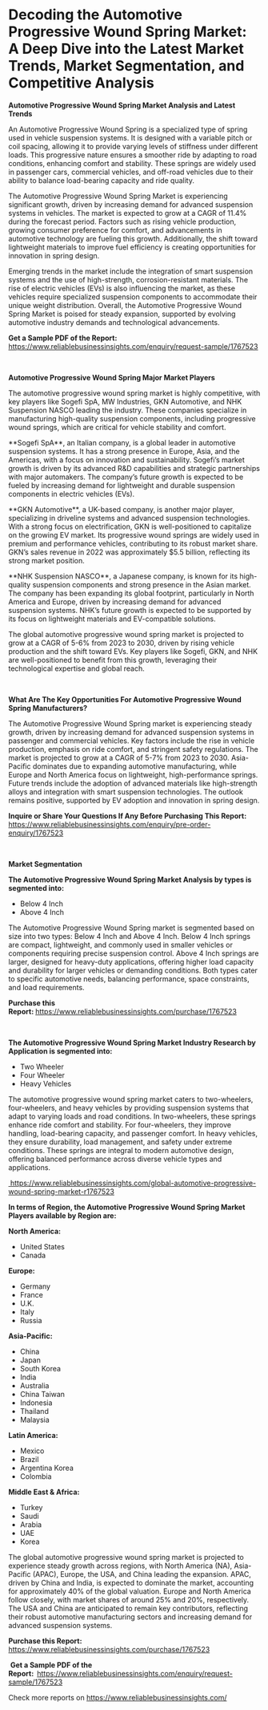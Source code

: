 <p><h1>Decoding the Automotive Progressive Wound Spring Market: A Deep Dive into the Latest Market Trends, Market Segmentation, and Competitive Analysis</h1></p><p><strong>Automotive Progressive Wound Spring Market Analysis and Latest Trends</strong></p>
<p><p>An Automotive Progressive Wound Spring is a specialized type of spring used in vehicle suspension systems. It is designed with a variable pitch or coil spacing, allowing it to provide varying levels of stiffness under different loads. This progressive nature ensures a smoother ride by adapting to road conditions, enhancing comfort and stability. These springs are widely used in passenger cars, commercial vehicles, and off-road vehicles due to their ability to balance load-bearing capacity and ride quality.</p><p>The Automotive Progressive Wound Spring Market is experiencing significant growth, driven by increasing demand for advanced suspension systems in vehicles. The market is expected to grow at a CAGR of 11.4% during the forecast period. Factors such as rising vehicle production, growing consumer preference for comfort, and advancements in automotive technology are fueling this growth. Additionally, the shift toward lightweight materials to improve fuel efficiency is creating opportunities for innovation in spring design.</p><p>Emerging trends in the market include the integration of smart suspension systems and the use of high-strength, corrosion-resistant materials. The rise of electric vehicles (EVs) is also influencing the market, as these vehicles require specialized suspension components to accommodate their unique weight distribution. Overall, the Automotive Progressive Wound Spring Market is poised for steady expansion, supported by evolving automotive industry demands and technological advancements.</p></p>
<p><strong>Get a Sample PDF of the Report:&nbsp;</strong> <a href="https://www.reliablebusinessinsights.com/enquiry/request-sample/1767523?utm_campaign=1121&utm_medium=2&utm_source=Github&utm_content=ia&utm_term=23012025&utm_id=automotive-progressive-wound-spring">https://www.reliablebusinessinsights.com/enquiry/request-sample/1767523</a></p>
<p>&nbsp;</p>
<p><strong>Automotive Progressive Wound Spring Major Market Players</strong></p>
<p><p>The automotive progressive wound spring market is highly competitive, with key players like Sogefi SpA, MW Industries, GKN Automotive, and NHK Suspension NASCO leading the industry. These companies specialize in manufacturing high-quality suspension components, including progressive wound springs, which are critical for vehicle stability and comfort.</p><p>**Sogefi SpA**, an Italian company, is a global leader in automotive suspension systems. It has a strong presence in Europe, Asia, and the Americas, with a focus on innovation and sustainability. Sogefi’s market growth is driven by its advanced R&D capabilities and strategic partnerships with major automakers. The company’s future growth is expected to be fueled by increasing demand for lightweight and durable suspension components in electric vehicles (EVs).</p><p>**GKN Automotive**, a UK-based company, is another major player, specializing in driveline systems and advanced suspension technologies. With a strong focus on electrification, GKN is well-positioned to capitalize on the growing EV market. Its progressive wound springs are widely used in premium and performance vehicles, contributing to its robust market share. GKN’s sales revenue in 2022 was approximately $5.5 billion, reflecting its strong market position.</p><p>**NHK Suspension NASCO**, a Japanese company, is known for its high-quality suspension components and strong presence in the Asian market. The company has been expanding its global footprint, particularly in North America and Europe, driven by increasing demand for advanced suspension systems. NHK’s future growth is expected to be supported by its focus on lightweight materials and EV-compatible solutions.</p><p>The global automotive progressive wound spring market is projected to grow at a CAGR of 5-6% from 2023 to 2030, driven by rising vehicle production and the shift toward EVs. Key players like Sogefi, GKN, and NHK are well-positioned to benefit from this growth, leveraging their technological expertise and global reach.</p></p>
<p>&nbsp;</p>
<p><strong>What Are The Key Opportunities For Automotive Progressive Wound Spring Manufacturers?</strong></p>
<p><p>The Automotive Progressive Wound Spring market is experiencing steady growth, driven by increasing demand for advanced suspension systems in passenger and commercial vehicles. Key factors include the rise in vehicle production, emphasis on ride comfort, and stringent safety regulations. The market is projected to grow at a CAGR of 5-7% from 2023 to 2030. Asia-Pacific dominates due to expanding automotive manufacturing, while Europe and North America focus on lightweight, high-performance springs. Future trends include the adoption of advanced materials like high-strength alloys and integration with smart suspension technologies. The outlook remains positive, supported by EV adoption and innovation in spring design.</p></p>
<p><strong>Inquire or Share Your Questions If Any Before Purchasing This Report:</strong> <a href="https://www.reliablebusinessinsights.com/enquiry/pre-order-enquiry/1767523?utm_campaign=1121&utm_medium=2&utm_source=Github&utm_content=ia&utm_term=23012025&utm_id=automotive-progressive-wound-spring">https://www.reliablebusinessinsights.com/enquiry/pre-order-enquiry/1767523</a></p>
<p>&nbsp;</p>
<p><strong>Market Segmentation</strong></p>
<p><strong>The Automotive Progressive Wound Spring Market Analysis by types is segmented into:</strong></p>
<p><ul><li>Below 4 Inch</li><li>Above 4 Inch</li></ul></p>
<p><p>The Automotive Progressive Wound Spring market is segmented based on size into two types: Below 4 Inch and Above 4 Inch. Below 4 Inch springs are compact, lightweight, and commonly used in smaller vehicles or components requiring precise suspension control. Above 4 Inch springs are larger, designed for heavy-duty applications, offering higher load capacity and durability for larger vehicles or demanding conditions. Both types cater to specific automotive needs, balancing performance, space constraints, and load requirements.</p></p>
<p><strong>Purchase this Report:&nbsp;</strong><a href="https://www.reliablebusinessinsights.com/purchase/1767523?utm_campaign=1121&utm_medium=2&utm_source=Github&utm_content=ia&utm_term=23012025&utm_id=automotive-progressive-wound-spring">https://www.reliablebusinessinsights.com/purchase/1767523</a></p>
<p>&nbsp;</p>
<p><strong>The Automotive Progressive Wound Spring Market Industry Research by Application is segmented into:</strong></p>
<p><ul><li>Two Wheeler</li><li>Four Wheeler</li><li>Heavy Vehicles</li></ul></p>
<p><p>The automotive progressive wound spring market caters to two-wheelers, four-wheelers, and heavy vehicles by providing suspension systems that adapt to varying loads and road conditions. In two-wheelers, these springs enhance ride comfort and stability. For four-wheelers, they improve handling, load-bearing capacity, and passenger comfort. In heavy vehicles, they ensure durability, load management, and safety under extreme conditions. These springs are integral to modern automotive design, offering balanced performance across diverse vehicle types and applications.</p></p>
<p><a href="https://www.reliablebusinessinsights.com/global-automotive-progressive-wound-spring-market-r1767523?utm_campaign=1121&utm_medium=2&utm_source=Github&utm_content=ia&utm_term=23012025&utm_id=automotive-progressive-wound-spring">&nbsp;https://www.reliablebusinessinsights.com/global-automotive-progressive-wound-spring-market-r1767523</a></p>
<p><strong>In terms of Region, the Automotive Progressive Wound Spring Market Players available by Region are:</strong></p>
<p>
    <p> <strong> North America: </strong>
        <ul>
            <li>United States</li>
            <li>Canada</li>
        </ul>
        </p> 
    <p> <strong> Europe: </strong>
        <ul>
            <li>Germany</li>
            <li>France</li>
            <li>U.K.</li>
            <li>Italy</li>
            <li>Russia</li>
        </ul>
        </p> 
    <p> <strong> Asia-Pacific: </strong>
        <ul>
            <li>China</li>
            <li>Japan</li>
            <li>South Korea</li>
            <li>India</li>
            <li>Australia</li>
            <li>China Taiwan</li>
            <li>Indonesia</li>
            <li>Thailand</li>
            <li>Malaysia</li>
        </ul>
        </p> 
    <p> <strong> Latin America: </strong>
        <ul>
            <li>Mexico</li>
            <li>Brazil</li>
            <li>Argentina Korea</li>
            <li>Colombia</li>
        </ul>
        </p> 
    <p> <strong> Middle East & Africa: </strong>
        <ul>
            <li>Turkey</li>
            <li>Saudi</li>
            <li>Arabia</li>
            <li>UAE</li>
            <li>Korea</li>
        </ul>
    </p>
    </p>
<p><p>The global automotive progressive wound spring market is projected to experience steady growth across regions, with North America (NA), Asia-Pacific (APAC), Europe, the USA, and China leading the expansion. APAC, driven by China and India, is expected to dominate the market, accounting for approximately 40% of the global valuation. Europe and North America follow closely, with market shares of around 25% and 20%, respectively. The USA and China are anticipated to remain key contributors, reflecting their robust automotive manufacturing sectors and increasing demand for advanced suspension systems.</p></p>
<p><strong>Purchase this Report: </strong><a href="https://www.reliablebusinessinsights.com/purchase/1767523?utm_campaign=1121&utm_medium=2&utm_source=Github&utm_content=ia&utm_term=23012025&utm_id=automotive-progressive-wound-spring">https://www.reliablebusinessinsights.com/purchase/1767523</a></p>
<p>&nbsp;<strong>Get a Sample PDF of the Report:&nbsp;&nbsp;</strong><a href="https://www.reliablebusinessinsights.com/enquiry/request-sample/1767523?utm_campaign=1121&utm_medium=2&utm_source=Github&utm_content=ia&utm_term=23012025&utm_id=automotive-progressive-wound-spring">https://www.reliablebusinessinsights.com/enquiry/request-sample/1767523</a></p>
<p><strong></strong></p>
<p>Check more reports on <a href="https://www.reliablebusinessinsights.com/?utm_campaign=1121&utm_medium=2&utm_source=Github&utm_content=ia&utm_term=23012025&utm_id=automotive-progressive-wound-spring">https://www.reliablebusinessinsights.com/</a></p>